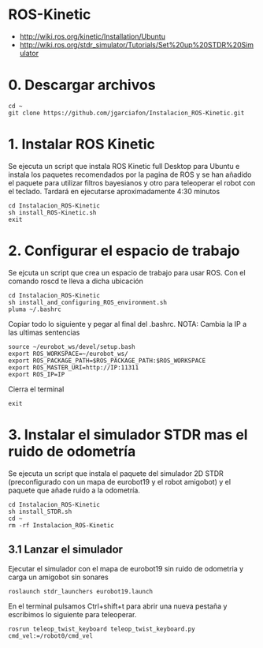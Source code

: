 # ROS-Kinetic
- http://wiki.ros.org/kinetic/Installation/Ubuntu
- http://wiki.ros.org/stdr_simulator/Tutorials/Set%20up%20STDR%20Simulator
# 0. Descargar archivos
```
cd ~
git clone https://github.com/jgarciafon/Instalacion_ROS-Kinetic.git
```
# 1. Instalar ROS Kinetic
Se ejecuta un script que instala ROS Kinetic full Desktop para Ubuntu e instala los paquetes recomendados por la pagina de ROS y se han añadido el paquete para utilizar filtros bayesianos y otro para teleoperar el robot con el teclado. Tardará en ejecutarse aproximadamente 4:30 minutos 
```
cd Instalacion_ROS-Kinetic
sh install_ROS-Kinetic.sh
exit
```
# 2. Configurar el espacio de trabajo
Se ejcuta un script que crea un espacio de trabajo para usar ROS. Con el comando roscd te lleva a dicha ubicación
```
cd Instalacion_ROS-Kinetic
sh install_and_configuring_ROS_environment.sh
pluma ~/.bashrc
```
Copiar todo lo siguiente y pegar al final del .bashrc. NOTA: Cambia la IP a las ultimas sentencias
```
source ~/eurobot_ws/devel/setup.bash
export ROS_WORKSPACE=~/eurobot_ws/
export ROS_PACKAGE_PATH=$ROS_PACKAGE_PATH:$ROS_WORKSPACE
export ROS_MASTER_URI=http://IP:11311
export ROS_IP=IP
```
Cierra el terminal
```
exit
```

# 3. Instalar el simulador STDR mas el ruido de odometría
Se ejecuta un script que instala el paquete del simulador 2D STDR (preconfigurado con un mapa de eurobot19 y el robot amigobot) y el paquete que añade ruido a la odometría.
```
cd Instalacion_ROS-Kinetic
sh install_STDR.sh
cd ~
rm -rf Instalacion_ROS-Kinetic
```
## 3.1 Lanzar el simulador
Ejecutar el simulador con el mapa de eurobot19 sin ruido de odometria y carga un amigobot sin sonares
```
roslaunch stdr_launchers eurobot19.launch
```
En el terminal pulsamos Ctrl+shift+t para abrir una nueva pestaña y escribimos lo siguiente para teleoperar.
```
rosrun teleop_twist_keyboard teleop_twist_keyboard.py cmd_vel:=/robot0/cmd_vel
```

